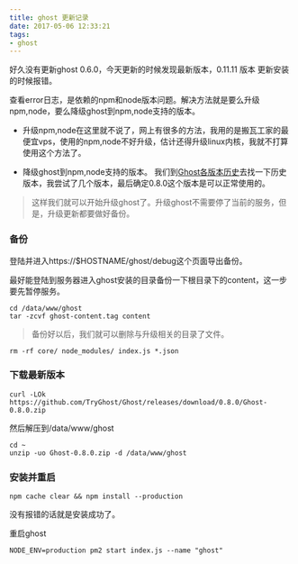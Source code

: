 ```yaml
---
title: ghost 更新记录
date: 2017-05-06 12:33:21
tags:
- ghost
---
```



好久没有更新ghost 0.6.0，今天更新的时候发现最新版本，0.11.11 版本 更新安装的时候报错。

查看error日志，是依赖的npm和node版本问题。解决方法就是要么升级npm,node，要么降级ghost到npm,node支持的版本。

* 升级npm,node在这里就不说了，网上有很多的方法，我用的是搬瓦工家的最便宜vps，使用的npm,node不好升级，估计还得升级linux内核，我就不打算使用这个方法了。

* 降级ghost到npm,node支持的版本。
我们到[Ghost各版本历史](https://github.com/TryGhost/Ghost/releases)去找一下历史版本，我尝试了几个版本，最后确定0.8.0这个版本是可以正常使用的。

> 这样我们就可以开始升级ghost了。升级ghost不需要停了当前的服务，但是，升级更新都要做好备份。

### 备份

登陆并进入https://$HOSTNAME/ghost/debug这个页面导出备份。

最好能登陆到服务器进入ghost安装的目录备份一下根目录下的content，这一步要先暂停服务。
```
cd /data/www/ghost
tar -zcvf ghost-content.tag content
```

> 备份好以后，我们就可以删除与升级相关的目录了文件。

```
rm -rf core/ node_modules/ index.js *.json 
```

### 下载最新版本
```
curl -LOk https://github.com/TryGhost/Ghost/releases/download/0.8.0/Ghost-0.8.0.zip
```
然后解压到/data/www/ghost
```
cd ~
unzip -uo Ghost-0.8.0.zip -d /data/www/ghost
```

### 安装并重启
```
npm cache clear && npm install --production
```
没有报错的话就是安装成功了。

重启ghost
```
NODE_ENV=production pm2 start index.js --name "ghost" 
```
